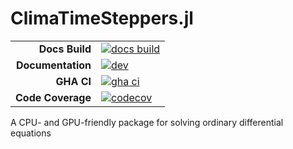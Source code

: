 # ClimaTimeSteppers.jl

|||
|---------------------:|:----------------------------------------------|
| **Docs Build**       | [![docs build][docs-bld-img]][docs-bld-url]   |
| **Documentation**    | [![dev][docs-dev-img]][docs-dev-url]          |
| **GHA CI**           | [![gha ci][gha-ci-img]][gha-ci-url]           |
| **Code Coverage**    | [![codecov][codecov-img]][codecov-url]        |

[docs-bld-img]: https://github.com/CliMA/ClimaTimeSteppers.jl/actions/workflows/Documentation.yml/badge.svg
[docs-bld-url]: https://github.com/CliMA/ClimaTimeSteppers.jl/actions/workflows/Documentation.yml

[docs-dev-img]: https://img.shields.io/badge/docs-dev-blue.svg
[docs-dev-url]: https://CliMA.github.io/ClimaTimeSteppers.jl/dev/

[gha-ci-img]: https://github.com/CliMA/ClimaTimeSteppers.jl/actions/workflows/UnitTests.yml/badge.svg
[gha-ci-url]: https://github.com/CliMA/ClimaTimeSteppers.jl/actions/workflows/UnitTests.yml

[codecov-img]: https://codecov.io/gh/CliMA/ClimaTimeSteppers.jl/branch/main/graph/badge.svg
[codecov-url]: https://codecov.io/gh/CliMA/ClimaTimeSteppers.jl

A CPU- and GPU-friendly package for solving ordinary differential equations
